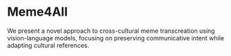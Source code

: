 # Meme4All
We present a novel approach to cross-cultural meme transcreation using vision-language models, focusing on preserving communicative intent while adapting cultural references.
